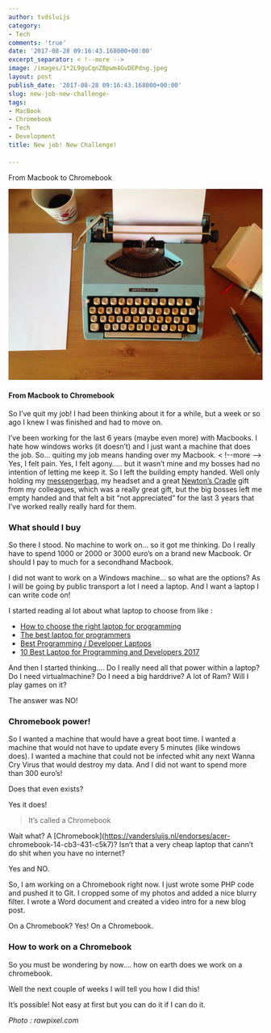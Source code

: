 ```yaml
---
author: tvdsluijs
category:
- Tech
comments: 'true'
date: '2017-08-28 09:16:43.168000+00:00'
excerpt_separator: < !--more -->
image: /images/1*2L9guCqnZBpwm4GvDEPdng.jpeg
layout: post
publish_date: '2017-08-28 09:16:43.168000+00:00'
slug: new-job-new-challenge-
tags:
- MacBook
- Chromebook
- Tech
- Development
title: New job! New Challenge!

---
```

From Macbook to Chromebook

![](/images/1*2L9guCqnZBpwm4GvDEPdng.jpeg)

#### From Macbook to Chromebook

So I’ve quit my job! I had been thinking about it for a while, but a week or
so ago I knew I was finished and had to move on.

I’ve been working for the last 6 years (maybe even more) with Macbooks. I hate
how windows works (it doesn’t) and I just want a machine that does the job.
So… quiting my job means handing over my Macbook.
< !--more -->
Yes, I felt pain. Yes, I felt agony….. but it wasn’t mine and my bosses had no
intention of letting me keep it. So I left the building empty handed. Well
only holding my [messengerbag](https://vandersluijs.nl/endorses/schoudertas),
my headset and a great [Newton’s
Cradle](https://vandersluijs.nl/endorses/newtons-cradle) gift from my
colleagues, which was a really great gift, but the big bosses left me empty
handed and that felt a bit “not appreciated” for the last 3 years that I’ve
worked really really hard for them.

### What should I buy

So there I stood. No machine to work on… so it got me thinking. Do I really
have to spend 1000 or 2000 or 3000 euro’s on a brand new Macbook. Or should I
pay to much for a secondhand Macbook.

I did not want to work on a Windows machine… so what are the options? As I
will be going by public transport a lot I need a laptop. And I want a laptop I
can write code on!

I started reading al lot about what laptop to choose from like :

  * [How to choose the right laptop for programming](https://medium.freecodecamp.org/how-to-choose-a-laptop-for-programming-a9e36f8b4cfe)
  * [The best laptop for programmers](https://makeawebsitehub.com/best-laptops-programming/)
  * [Best Programming / Developer Laptops](http://www.lappylist.com/laptops/best-programming-laptops/)
  * [10 Best Laptop for Programming and Developers 2017](https://www.wiknix.com/best-laptop-for-programming/)

And then I started thinking…. Do I really need all that power within a laptop?
Do I need virtualmachine? Do I need a big harddrive? A lot of Ram? Will I play
games on it?

The answer was NO!

### Chromebook power!

So I wanted a machine that would have a great boot time. I wanted a machine
that would not have to update every 5 minutes (like windows does). I wanted a
machine that could not be infected whit any next Wanna Cry Virus that would
destroy my data. And I did not want to spend more than 300 euro’s!

Does that even exists?

Yes it does!

> It’s called a Chromebook

Wait what? A [Chromebook](https://vandersluijs.nl/endorses/acer-
chromebook-14-cb3-431-c5k7)? Isn’t that a very cheap laptop that cann’t do
shit when you have no internet?

Yes and NO.

So, I am working on a Chromebook right now. I just wrote some PHP code and
pushed it to Git. I cropped some of my photos and added a nice blurry filter.
I wrote a Word document and created a video intro for a new blog post.

On a Chromebook? Yes! On a Chromebook.

### How to work on a Chromebook

So you must be wondering by now…. how on earth does we work on a chromebook.

Well the next couple of weeks I will tell you how I did this!

It’s possible! Not easy at first but you can do it if I can do it.

 _Photo : rawpixel.com_

